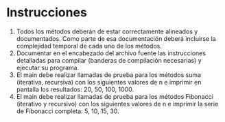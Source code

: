 # Instrucciones

1. Todos los métodos deberán de estar correctamente alineados y documentados. Como parte de esa documentación deberá incluirse la complejidad temporal de cada uno de los métodos.
2. Documentar en el encabezado del archivo fuente las instrucciones detalladas para compilar (banderas de compilación necesarias) y ejecutar su programa.
3. El main debe realizar llamadas de prueba para los métodos suma (iterativa, recursiva) con los siguientes valores de n e imprimir en pantalla los resultados: 20, 50, 100, 1000.
4. El main debe realizar llamadas de prueba para los métodos Fibonacci (iterativo y recursivo) con los siguientes valores de n e imprimir la serie de Fibonacci completa: 5, 10, 15, 30.
